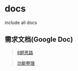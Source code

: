 # docs
include all docs

## 需求文档(Google Doc)

>[8题思路](https://docs.google.com/document/d/1OInoijxMjFsUXsAW053fbUGX17uS8LJwOsfTGusVAQY/edit)

>[功能整理](https://docs.google.com/document/d/1nedsJehKeMR8r4JM338L8J52byhPK_DSs5khKZN1Bns/edit)
